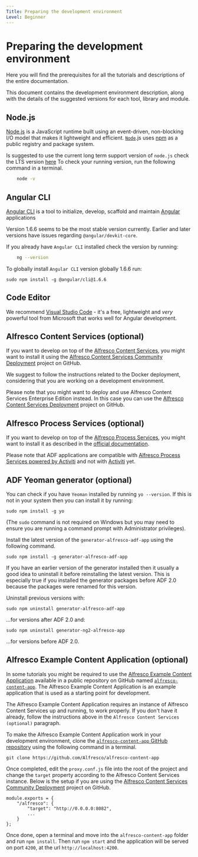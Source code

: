 ```yaml
---
Title: Preparing the development environment
Level: Beginner
---
```


# Preparing the development environment

Here you will find the prerequisites for all the tutorials and descriptions of the entire documentation.

This document contains the development environment description, along with the details of the suggested versions for each tool, library and module.

## Node.js

[Node.js](https://nodejs.org) is a JavaScript runtime built using an event-driven, non-blocking I/O model that makes it lightweight and efficient. [`Node`](https://github.com/Alfresco/alfresco-js-api/blob/development/src/api/content-rest-api/docs/Node.md).js uses [npm](https://www.npmjs.com/) as a public registry and package system.

Is suggested to use the current long term support version of `node.js` check the LTS version [here](https://nodejs.org/)
To check your running version, run the following command in a terminal. 

```sh
    node -v
````

## Angular CLI

[Angular CLI](https://cli.angular.io/) is a tool to initialize, develop, scaffold and maintain [Angular](https://angular.io/) applications

Version 1.6.6 seems to be the most stable version currently. Earlier and later versions have issues regarding `@angular/devkit-core`.

If you already have `Angular CLI` installed check the version by running:

```sh
    ng --version
```

To globally install `Angular CLI` version globally 1.6.6 run:

    sudo npm install -g @angular/cli@1.6.6

## Code Editor

We recommend [Visual Studio Code](http://code.visualstudio.com) - it's a free, lightweight and _very_ powerful tool from Microsoft that works well for Angular development.

## Alfresco Content Services (optional)

If you want to develop on top of the [Alfresco Content Services](https://www.alfresco.com/platform/content-services-ecm), you might want to install it using the [Alfresco Content Services Community Deployment](https://github.com/Alfresco/acs-community-deployment.git) project on GitHub.

We suggest to follow the instructions related to the Docker deployment, considering that you are working on a development environment.

Please note that you might want to deploy and use Alfresco Content Services Enterprise Edition instead. In this case you can use the [Alfresco Content Services Deployment](https://github.com/Alfresco/acs-deployment.git) project on GitHub.

## Alfresco Process Services (optional)

If you want to develop on top of the [Alfresco Process Services](https://www.alfresco.com/platform/process-services-bpm), you might want to install it as described in the [official documentation](https://docs.alfresco.com/process-services1.8/topics/installing_process_services.html).

Please note that ADF applications are compatible with [Alfresco Process Services powered by Activiti](https://www.alfresco.com/platform/process-services-bpm) and not with [Activiti](https://www.activiti.org/) yet.

## ADF Yeoman generator (optional)

You can check if you have `Yeoman` installed by running `yo --version`. If this is not in your system then you can install it by running:

    sudo npm install -g yo

(The `sudo` command is not required on Windows but you may need to ensure you are running a command
prompt with Administrator privileges).

Install the latest version of the `generator-alfresco-adf-app` using the following command.

    sudo npm install -g generator-alfresco-adf-app

If you have an earlier version of the generator installed then it usually a good idea to uninstall it before reinstalling the latest version. This is especially true if you installed the generator packages before ADF 2.0 because the packages were renamed for this version.

Uninstall previous versions with:

    sudo npm uninstall generator-alfresco-adf-app

...for versions after ADF 2.0 and:

    sudo npm uninstall generator-ng2-alfresco-app

...for versions before ADF 2.0.	

## Alfresco Example Content Application (optional)

In some tutorials you might be required to use the [Alfresco Example Content Application](https://github.com/Alfresco/alfresco-content-app) available in a public repository on GitHub named [`alfresco-content-app`](https://github.com/Alfresco/alfresco-content-app). The Alfresco Example Content Application is an example application that is used as a starting point for development.

The Alfresco Example Content Application requires an instance of Alfresco Content Services up and running, to work properly. If you don't have it already, follow the instructions above in the `Alfresco Content Services (optional)` paragraph.

To make the Alfresco Example Content Application work in your development environment, clone the [`alfresco-content-app` GitHub repository](https://github.com/Alfresco/alfresco-content-app) using the following command in a terminal.

    git clone https://github.com/Alfresco/alfresco-content-app

Once completed, edit the `proxy.conf.js` file into the root of the project and change the `target` property according to the Alfresco Content Services instance. Below is the setup if you are using the [Alfresco Content Services Community Deployment](https://github.com/Alfresco/acs-community-deployment.git) project on GitHub.

    module.exports = {
        "/alfresco": {
            "target": "http://0.0.0.0:8082",
            ...
        }
    };

Once done, open a terminal and move into the `alfresco-content-app` folder and run `npm install`. Then run `npm start` and the application will be served on port `4200`, at the url `http://localhost:4200`.
